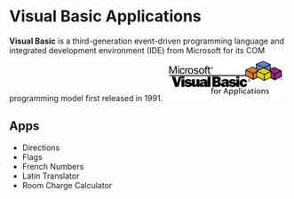# Visual Basic Applications

**Visual Basic** is a third-generation event-driven programming language and integrated development environment (IDE) from Microsoft for its COM programming model first released in 1991. ![alt text](/assets/vblogo.png "Visual Basic Logo")


## Apps

- Directions
- Flags
- French Numbers
- Latin Translator
- Room Charge Calculator

